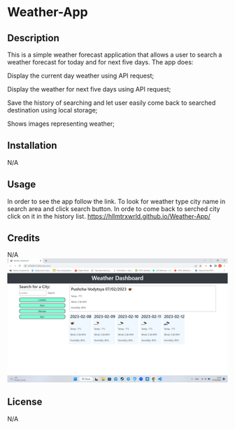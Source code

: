 # Weather-App


## Description
This is a simple weather forecast application that allows a user to search a weather forecast for today and for next five days.
The app does:

Display the current day weather using API request;

Display the weather for next five days using API request;

Save the history of searching and let user easily come back to searched destination using local storage;

Shows images representing weather;


## Installation

N/A

## Usage

In order to see the app follow the link. To look for weather type city name in search area and click search button. In orde to come back to serched city click on it in the history list.
https://hllmtrxwrld.github.io/Weather-App/

## Credits

N/A
![alt text](./Assets/img/screenShot.png)
## License

N/A